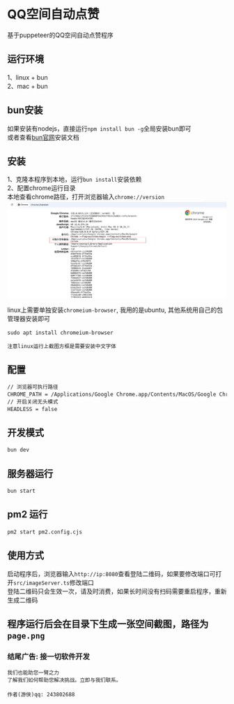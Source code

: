 # QQ空间自动点赞

基于puppeteer的QQ空间自动点赞程序

## 运行环境
1、linux + bun  
2、mac + bun

## bun安装
如果安装有nodejs，直接运行`npm install bun -g`全局安装bun即可  
或者查看[bun官网](https://bun.sh/)安装文档

## 安装
1、克隆本程序到本地，运行`bun install`安装依赖  
2、配置chrome运行目录  
本地查看chrome路径，打开浏览器输入`chrome://version`  
![帮助文件](1.png "Magic Gardens")


linux上需要单独安装`chromeium-browser`, 我用的是ubuntu, 其他系统用自己的包管理器安装即可
```
sudo apt install chromeium-browser
```

`
注意linux运行上截图方框是需要安装中文字体
`

## 配置
```sh
// 浏览器可执行路径
CHROME_PATH = /Applications/Google Chrome.app/Contents/MacOS/Google Chrome
// 开启关闭无头模式
HEADLESS = false
```

## 开发模式
```sh
bun dev
```

## 服务器运行
```sh
bun start
```

## pm2 运行
```sh
pm2 start pm2.config.cjs
```

## 使用方式
启动程序后，浏览器输入`http://ip:8080`查看登陆二维码，如果要修改端口可打开`src/imageServer.ts`修改端口  
登陆二维码只会生效一次，请及时消费，如果长时间没有扫码需要重启程序，重新生成二维码

程序运行后会在目录下生成一张空间截图，路径为`page.png`
---
### 结尾广告: 接一切软件开发
```
我们也能助您一臂之力
了解我们如何帮助您解决挑战。立即与我们联系。

作者(游侠)qq: 243802688
```